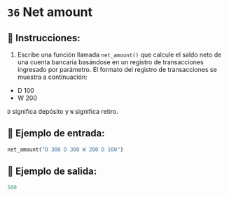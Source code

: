 # `36` Net amount

## 📝 Instrucciones:

1. Escribe una función llamada `net_amount()` que calcule el saldo neto de una cuenta bancaria basándose en un registro de transacciones ingresado por parámetro. El formato del registro de transacciones se muestra a continuación:

+ D 100
+ W 200

`D` significa depósito y `W` significa retiro.

## 📎 Ejemplo de entrada:

```py
net_amount("D 300 D 300 W 200 D 100")
```

## 📎 Ejemplo de salida:

```py
500
```

